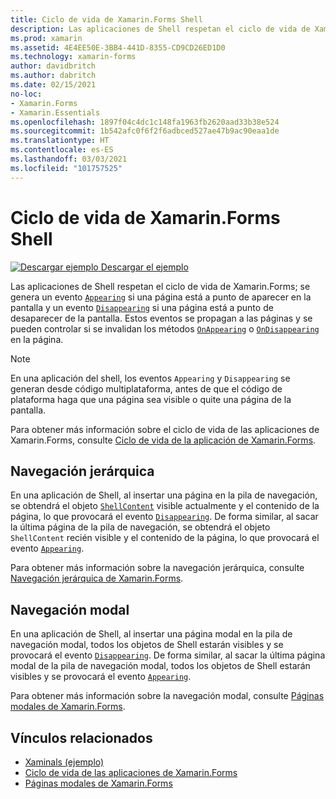 ```yaml
---
title: Ciclo de vida de Xamarin.Forms Shell
description: Las aplicaciones de Shell respetan el ciclo de vida de Xamarin.Forms; se genera un evento Appearing si una página está a punto de aparecer en la pantalla y un evento Disappearing si una página está a punto de desaparecer de la pantalla.
ms.prod: xamarin
ms.assetid: 4E4EE50E-3BB4-441D-8355-CD9CD26ED1D0
ms.technology: xamarin-forms
author: davidbritch
ms.author: dabritch
ms.date: 02/15/2021
no-loc:
- Xamarin.Forms
- Xamarin.Essentials
ms.openlocfilehash: 1897f04c4dc1c148fa1963fb2620aad33b38e524
ms.sourcegitcommit: 1b542afc0f6f2f6adbced527ae47b9ac90eaa1de
ms.translationtype: HT
ms.contentlocale: es-ES
ms.lasthandoff: 03/03/2021
ms.locfileid: "101757525"
---
```

# <a name="xamarinforms-shell-lifecycle"></a>Ciclo de vida de Xamarin.Forms Shell

[![Descargar ejemplo](~/media/shared/download.png) Descargar el ejemplo](/samples/xamarin/xamarin-forms-samples/userinterface-xaminals/)

Las aplicaciones de Shell respetan el ciclo de vida de Xamarin.Forms; se genera un evento [`Appearing`](xref:Xamarin.Forms.BaseShellItem.Appearing) si una página está a punto de aparecer en la pantalla y un evento [`Disappearing`](xref:Xamarin.Forms.BaseShellItem.Disappearing) si una página está a punto de desaparecer de la pantalla. Estos eventos se propagan a las páginas y se pueden controlar si se invalidan los métodos [`OnAppearing`](xref:Xamarin.Forms.Page.OnAppearing) o [`OnDisappearing`](xref:Xamarin.Forms.Page.OnDisappearing) en la página.

> [!NOTE]
> En una aplicación del shell, los eventos `Appearing` y `Disappearing` se generan desde código multiplataforma, antes de que el código de plataforma haga que una página sea visible o quite una página de la pantalla.

Para obtener más información sobre el ciclo de vida de las aplicaciones de Xamarin.Forms, consulte [Ciclo de vida de la aplicación de Xamarin.Forms](~/xamarin-forms/app-fundamentals/app-lifecycle.md).

## <a name="hierarchical-navigation"></a>Navegación jerárquica

En una aplicación de Shell, al insertar una página en la pila de navegación, se obtendrá el objeto [`ShellContent`](xref:Xamarin.Forms.ShellContent) visible actualmente y el contenido de la página, lo que provocará el evento [`Disappearing`](xref:Xamarin.Forms.BaseShellItem.Disappearing). De forma similar, al sacar la última página de la pila de navegación, se obtendrá el objeto `ShellContent` recién visible y el contenido de la página, lo que provocará el evento [`Appearing`](xref:Xamarin.Forms.BaseShellItem.Appearing).

Para obtener más información sobre la navegación jerárquica, consulte [Navegación jerárquica de Xamarin.Forms](~/xamarin-forms/app-fundamentals/navigation/hierarchical.md).

## <a name="modal-navigation"></a>Navegación modal

En una aplicación de Shell, al insertar una página modal en la pila de navegación modal, todos los objetos de Shell estarán visibles y se provocará el evento [`Disappearing`](xref:Xamarin.Forms.BaseShellItem.Disappearing). De forma similar, al sacar la última página modal de la pila de navegación modal, todos los objetos de Shell estarán visibles y se provocará el evento [`Appearing`](xref:Xamarin.Forms.BaseShellItem.Appearing).

Para obtener más información sobre la navegación modal, consulte [Páginas modales de Xamarin.Forms](~/xamarin-forms/app-fundamentals/navigation/modal.md).

## <a name="related-links"></a>Vínculos relacionados

- [Xaminals (ejemplo)](/samples/xamarin/xamarin-forms-samples/userinterface-xaminals/)
- [Ciclo de vida de las aplicaciones de Xamarin.Forms](~/xamarin-forms/app-fundamentals/app-lifecycle.md)
- [Páginas modales de Xamarin.Forms](~/xamarin-forms/app-fundamentals/navigation/modal.md)
